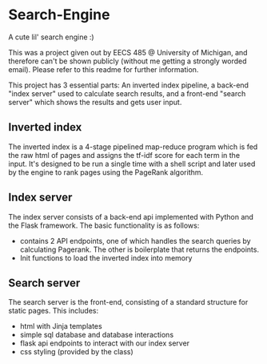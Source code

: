 # Search-Engine
A cute lil' search engine :)

This was a project given out by EECS 485 @ University of Michigan, and therefore can't be shown publicly (without me getting a strongly worded email). Please refer to this readme for further information.

This project has 3 essential parts: An inverted index pipeline, a back-end "index server" used to calculate search results, and a front-end "search server" which shows the results and gets user input.

## Inverted index
The inverted index is a 4-stage pipelined map-reduce program which is fed the raw html of pages and assigns the tf-idf score for each term in the input. It's designed to be run a single time with a shell script and later used by the engine to rank pages using the PageRank algorithm.

## Index server
The index server consists of a back-end api implemented with Python and the Flask framework. The basic functionality is as follows:
* contains 2 API endpoints, one of which handles the search queries by calculating Pagerank. The other is boilerplate that returns the endpoints.
* Init functions to load the inverted index into memory

## Search server
The search server is the front-end, consisting of a standard structure for static pages. This includes:
* html with Jinja templates
* simple sql database and database interactions
* flask api endpoints to interact with our index server
* css styling (provided by the class)
